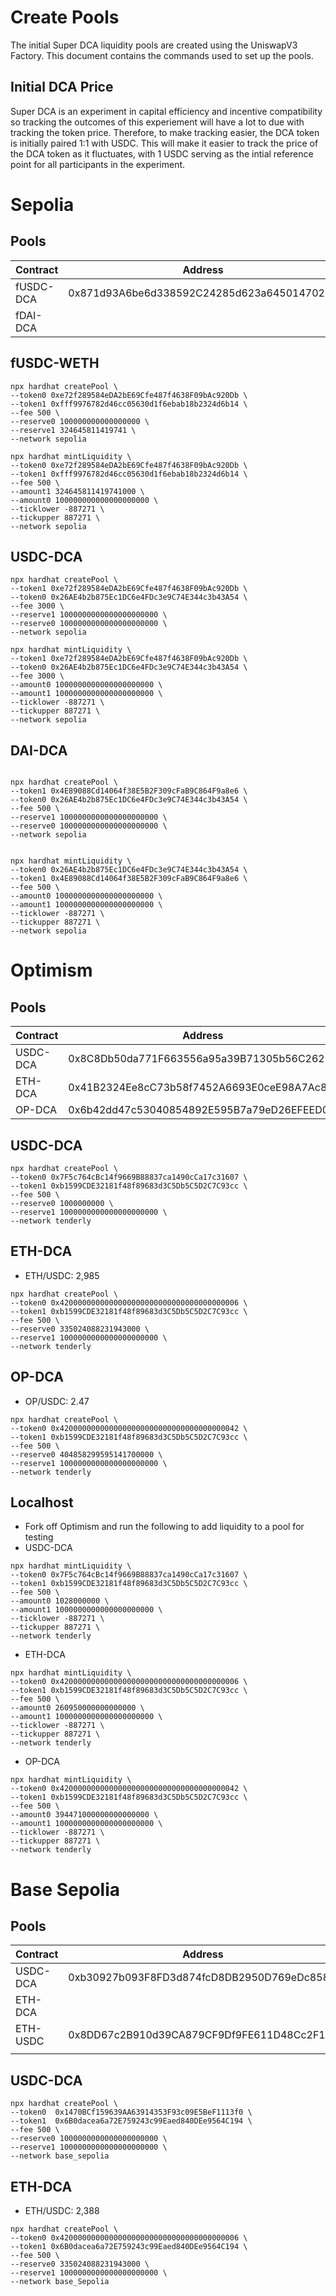 # Create Pools
The initial Super DCA liquidity pools are created using the UniswapV3 Factory. This document contains the commands used to set up the pools.



## Initial DCA Price
Super DCA is an experiment in capital efficiency and incentive compatibility so tracking the outcomes of this experiement will have a lot to due with tracking the token price. Therefore, to make tracking easier, the DCA token is initially paired 1:1 with USDC. This will make it easier to track the price of the DCA token as it fluctuates, with 1 USDC serving as the intial reference point for all participants in the experiment.

# Sepolia

## Pools
| Contract | Address |
| --- | --- |
| fUSDC-DCA | 0x871d93A6be6d338592C24285d623a645014702B1 |
| fDAI-DCA |  |

## fUSDC-WETH
```shell
npx hardhat createPool \
--token0 0xe72f289584eDA2bE69Cfe487f4638F09bAc920Db \
--token1 0xfff9976782d46cc05630d1f6ebab18b2324d6b14 \
--fee 500 \
--reserve0 100000000000000000 \
--reserve1 324645811419741 \
--network sepolia

npx hardhat mintLiquidity \
--token0 0xe72f289584eDA2bE69Cfe487f4638F09bAc920Db \
--token1 0xfff9976782d46cc05630d1f6ebab18b2324d6b14 \
--fee 500 \
--amount1 324645811419741000 \
--amount0 100000000000000000000 \
--ticklower -887271 \
--tickupper 887271 \
--network sepolia
```

## USDC-DCA
```shell
npx hardhat createPool \
--token1 0xe72f289584eDA2bE69Cfe487f4638F09bAc920Db \
--token0 0x26AE4b2b875Ec1DC6e4FDc3e9C74E344c3b43A54 \
--fee 3000 \
--reserve1 1000000000000000000000 \
--reserve0 1000000000000000000000 \
--network sepolia

npx hardhat mintLiquidity \
--token1 0xe72f289584eDA2bE69Cfe487f4638F09bAc920Db \
--token0 0x26AE4b2b875Ec1DC6e4FDc3e9C74E344c3b43A54 \
--fee 3000 \
--amount0 1000000000000000000000 \
--amount1 1000000000000000000000 \
--ticklower -887271 \
--tickupper 887271 \
--network sepolia
```

## DAI-DCA
```shell

npx hardhat createPool \
--token1 0x4E89088Cd14064f38E5B2F309cFaB9C864F9a8e6 \
--token0 0x26AE4b2b875Ec1DC6e4FDc3e9C74E344c3b43A54 \
--fee 500 \
--reserve1 1000000000000000000000 \
--reserve0 1000000000000000000000 \
--network sepolia


npx hardhat mintLiquidity \
--token0 0x26AE4b2b875Ec1DC6e4FDc3e9C74E344c3b43A54 \
--token1 0x4E89088Cd14064f38E5B2F309cFaB9C864F9a8e6 \
--fee 500 \
--amount0 1000000000000000000000 \
--amount1 1000000000000000000000 \
--ticklower -887271 \
--tickupper 887271 \
--network sepolia
```

# Optimism

## Pools
| Contract | Address |
| --- | --- |
| USDC-DCA | 0x8C8Db50da771F663556a95a39B71305b56C26229 |
| ETH-DCA | 0x41B2324Ee8cC73b58f7452A6693E0ceE98A7Ac8D |
| OP-DCA | 0x6b42dd47c53040854892E595B7a79eD26EFEED03 | 

## USDC-DCA
```shell
npx hardhat createPool \
--token0 0x7F5c764cBc14f9669B88837ca1490cCa17c31607 \
--token1 0xb1599CDE32181f48f89683d3C5Db5C5D2C7C93cc \
--fee 500 \
--reserve0 1000000000 \
--reserve1 1000000000000000000000 \
--network tenderly
```

## ETH-DCA
* ETH/USDC: 2,985
```shell
npx hardhat createPool \
--token0 0x4200000000000000000000000000000000000006 \
--token1 0xb1599CDE32181f48f89683d3C5Db5C5D2C7C93cc \
--fee 500 \
--reserve0 335024088231943000 \
--reserve1 1000000000000000000000 \
--network tenderly
```

## OP-DCA
* OP/USDC: 2.47
```shell
npx hardhat createPool \
--token0 0x4200000000000000000000000000000000000042 \
--token1 0xb1599CDE32181f48f89683d3C5Db5C5D2C7C93cc \
--fee 500 \
--reserve0 404858299595141700000 \
--reserve1 1000000000000000000000 \
--network tenderly
```

## Localhost
* Fork off Optimism and run the following to add liquidity to a pool for testing
* USDC-DCA
```shell
npx hardhat mintLiquidity \
--token0 0x7F5c764cBc14f9669B88837ca1490cCa17c31607 \
--token1 0xb1599CDE32181f48f89683d3C5Db5C5D2C7C93cc \
--fee 500 \
--amount0 1028000000 \
--amount1 1000000000000000000000 \
--ticklower -887271 \
--tickupper 887271 \
--network tenderly
```
* ETH-DCA
```shell
npx hardhat mintLiquidity \
--token0 0x4200000000000000000000000000000000000006 \
--token1 0xb1599CDE32181f48f89683d3C5Db5C5D2C7C93cc \
--fee 500 \
--amount0 260950000000000000 \
--amount1 1000000000000000000000 \
--ticklower -887271 \
--tickupper 887271 \
--network tenderly
```
* OP-DCA
```shell
npx hardhat mintLiquidity \
--token0 0x4200000000000000000000000000000000000042 \
--token1 0xb1599CDE32181f48f89683d3C5Db5C5D2C7C93cc \
--fee 500 \
--amount0 394471000000000000000 \
--amount1 1000000000000000000000 \
--ticklower -887271 \
--tickupper 887271 \
--network tenderly
```


# Base Sepolia

## Pools
| Contract | Address |
| --- | --- |
| USDC-DCA | 0xb30927b093F8FD3d874fcD8DB2950D769eDc858E |
| ETH-DCA |  |
| ETH-USDC | 0x8DD67c2B910d39CA879CF9Df9FE611D48Cc2F19F | 
|  |  | 

## USDC-DCA
```shell
npx hardhat createPool \
--token0  0x1470BCf159639AA63914353F93c09E5BeF1113f0 \
--token1  0x6B0dacea6a72E759243c99Eaed840DEe9564C194 \
--fee 500 \
--reserve0 1000000000000000000000 \
--reserve1 1000000000000000000000 \
--network base_sepolia
```

## ETH-DCA
* ETH/USDC: 2,388
```shell
npx hardhat createPool \
--token0 0x4200000000000000000000000000000000000006 \
--token1 0x6B0dacea6a72E759243c99Eaed840DEe9564C194 \
--fee 500 \
--reserve0 335024088231943000 \
--reserve1 1000000000000000000000 \
--network base_Sepolia
```